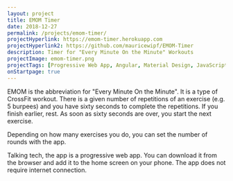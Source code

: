 ```yaml
---
layout: project
title: EMOM Timer
date: 2018-12-27
permalink: /projects/emom-timer/
projectHyperlink: https://emom-timer.herokuapp.com
projectHyperlink2: https://github.com/mauricewipf/EMOM-Timer
description: Timer for "Every Minute On the Minute" Workouts
projectImage: emom-timer.png
projectTags: [Progressive Web App, Angular, Material Design, JavaScript]
onStartpage: true
---
```


EMOM is the abbreviation for "Every Minute On the Minute". It is a type of CrossFit workout. There is a given number of repetitions of an exercise (e.g. 5 burpees) and you have sixty seconds to complete the repetitions. If you finish earlier, rest. As soon as sixty seconds are over, you start the next exercise.

Depending on how many exercises you do, you can set the number of rounds with the app.

Talking tech, the app is a progressive web app. You can download it from the browser and add it to the home screen on your phone. The app does not require internet connection.